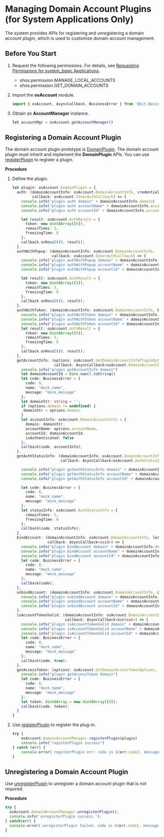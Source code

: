 # Managing Domain Account Plugins (for System Applications Only)

<!--Kit: Basic Services Kit-->
<!--Subsystem: Account-->
<!--Owner: @steven-q-->
<!--Designer: @JiDong-CS1-->
<!--Tester: @zhaimengchao-->
<!--Adviser: @zengyawen-->

The system provides APIs for registering and unregistering a domain account plugin, which is used to customize domain account management.

## Before You Start

1. Request the following permissions. For details, see [Requesting Permissions for system_basic Applications](../../security/AccessToken/determine-application-mode.md#requesting-permissions-for-system_basic-applications).
   - ohos.permission.MANAGE_LOCAL_ACCOUNTS
   - ohos.permission.GET_DOMAIN_ACCOUNTS

2. Import the **osAccount** module.

   ```ts
   import { osAccount, AsyncCallback, BusinessError } from '@kit.BasicServicesKit';
   ```

3. Obtain an **AccountManager** instance.

   ```ts
   let accountMgr = osAccount.getAccountManager()
   ```

## Registering a Domain Account Plugin

The domain account plugin prototype is [DomainPlugin](../../reference/apis-basic-services-kit/js-apis-osAccount-sys.md#domainplugin9). The domain account plugin must inherit and implement the **DomainPlugin** APIs. You can use [registerPlugin](../../reference/apis-basic-services-kit/js-apis-osAccount-sys.md#registerplugin9) to register a plugin.

**Procedure**

1. Define the plugin.

   ```ts
   let plugin: osAccount.DomainPlugin = {
     auth: (domainAccountInfo: osAccount.DomainAccountInfo, credential: Uint8Array,
            callback: osAccount.IUserAuthCallback) => {
       console.info("plugin auth domain" + domainAccountInfo.domain)
       console.info("plugin auth accountName" + domainAccountInfo.accountName)
       console.info("plugin auth accountId" + domainAccountInfo.accountId)

       let result: osAccount.AuthResult = {
         token: new Uint8Array([0]),
         remainTimes: 5,
         freezingTime: 0
       };
       callback.onResult(0, result);
     },
     authWithPopup: (domainAccountInfo: osAccount.DomainAccountInfo,
                     callback: osAccount.IUserAuthCallback) => {
       console.info("plugin authWithPopup domain" + domainAccountInfo.domain)
       console.info("plugin authWithPopup accountName" + domainAccountInfo.accountName)
       console.info("plugin authWithPopup accountId" + domainAccountInfo.accountId)

       let result: osAccount.AuthResult = {
         token: new Uint8Array([0]),
         remainTimes: 5,
         freezingTime: 0
       };
       callback.onResult(0, result);
     },
     authWithToken: (domainAccountInfo: osAccount.DomainAccountInfo, token: Uint8Array, callback: osAccount.IUserAuthCallback) => {
       console.info("plugin authWithToken domain" + domainAccountInfo.domain)
       console.info("plugin authWithToken accountName" + domainAccountInfo.accountName)
       console.info("plugin authWithToken accountId" + domainAccountInfo.accountId)
       let result: osAccount.AuthResult = {
         token: new Uint8Array([0]),
         remainTimes: 5,
         freezingTime: 0
       };
       callback.onResult(0, result);
     },
     getAccountInfo: (options: osAccount.GetDomainAccountInfoPluginOptions,
                      callback: AsyncCallback<osAccount.DomainAccountInfo>) => {
       console.info("plugin getAccountInfo domain")
       let domainAccountId = Date.now().toString()
       let code: BusinessError = {
         code: 0,
         name: "mock_name",
         message: "mock_message"
       };
       let domainStr: string = '';
       if (options.domain != undefined) {
        domainStr = options.domain
       }
       let accountInfo: osAccount.DomainAccountInfo = {
         domain: domainStr,
         accountName: options.accountName,
         accountId: domainAccountId,
         isAuthenticated: false
       };
       callback(code, accountInfo);
     },
     getAuthStatusInfo: (domainAccountInfo: osAccount.DomainAccountInfo,
                         callback: AsyncCallback<osAccount.AuthStatusInfo>) => {

       console.info("plugin getAuthStatusInfo domain" + domainAccountInfo.domain)
       console.info("plugin getAuthStatusInfo accountName" + domainAccountInfo.accountName)
       console.info("plugin getAuthStatusInfo accountId" + domainAccountInfo.accountId)

       let code: BusinessError = {
         code: 0,
         name: "mock_name",
         message: "mock_message"
       };
       let statusInfo: osAccount.AuthStatusInfo = {
         remainTimes: 5,
         freezingTime: 0
       };
       callback(code, statusInfo);
     },
     bindAccount: (domainAccountInfo: osAccount.DomainAccountInfo, localId: number,
                   callback: AsyncCallback<void>) => {
       console.info("plugin bindAccount domain" + domainAccountInfo.domain)
       console.info("plugin bindAccount accountName" + domainAccountInfo.accountName)
       console.info("plugin bindAccount accountId" + domainAccountInfo.accountId)
       let code: BusinessError = {
         code: 0,
         name: "mock_name",
         message: "mock_message"
       };
       callback(code);
     },
     unbindAccount: (domainAccountInfo: osAccount.DomainAccountInfo, callback: AsyncCallback<void>) => {
       console.info("plugin unbindAccount domain" + domainAccountInfo.domain)
       console.info("plugin unbindAccount accountName" + domainAccountInfo.accountName)
       console.info("plugin unbindAccount accountId" + domainAccountInfo.accountId)
     },
     isAccountTokenValid: (domainAccountInfo: osAccount.DomainAccountInfo, token: Uint8Array,
                           callback: AsyncCallback<boolean>) => {
       console.info("plugin isAccountTokenValid domain" + domainAccountInfo.domain)
       console.info("plugin isAccountTokenValid accountName" + domainAccountInfo.accountName)
       console.info("plugin isAccountTokenValid accountId" + domainAccountInfo.accountId)
       let code: BusinessError = {
         code: 0,
         name: "mock_name",
         message: "mock_message"
       };
       callback(code, true);
     },
     getAccessToken: (options: osAccount.GetDomainAccessTokenOptions, callback: AsyncCallback<Uint8Array>) => {
       console.info("plugin getAccessToken domain")
       let code: BusinessError = {
         code: 0,
         name: "mock_name",
         message: "mock_message"
       };
       let token: Uint8Array = new Uint8Array([0]);
       callback(code, token);
     }
   }
   ```

2. Use [registerPlugin](../../reference/apis-basic-services-kit/js-apis-osAccount-sys.md#registerplugin9) to register the plug-in.

   ```ts
   try {
       osAccount.DomainAccountManager.registerPlugin(plugin)
       console.info("registerPlugin success")
   } catch (err) {
       console.error(`registerPlugin err: code is ${err.code}, message is ${err.message}`);
   }
   ```

## Unregistering a Domain Account Plugin

Use [unregisterPlugin](../../reference/apis-basic-services-kit/js-apis-osAccount-sys.md#unregisterplugin9) to unregister a domain account plugin that is not required.

**Procedure**

```ts
try {
  osAccount.DomainAccountManager.unregisterPlugin();
  console.info('unregisterPlugin success.');
} catch(err) {
  console.error(`unregisterPlugin failed, code is ${err.code}, message is ${err.message}`);
}
```
